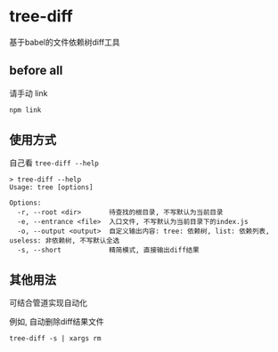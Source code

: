 # tree-diff

基于babel的文件依赖树diff工具

## before all

请手动 link
```bash
npm link
```


## 使用方式

自己看 `tree-diff --help` 

```
> tree-diff --help
Usage: tree [options]

Options:
  -r, --root <dir>       待查找的根目录, 不写默认为当前目录
  -e, --entrance <file>  入口文件, 不写默认为当前目录下的index.js
  -o, --output <output>  自定义输出内容: tree: 依赖树, list: 依赖列表, useless: 非依赖树, 不写默认全选
  -s, --short            精简模式, 直接输出diff结果
```

## 其他用法

可结合管道实现自动化

例如, 自动删除diff结果文件

```
tree-diff -s | xargs rm
```